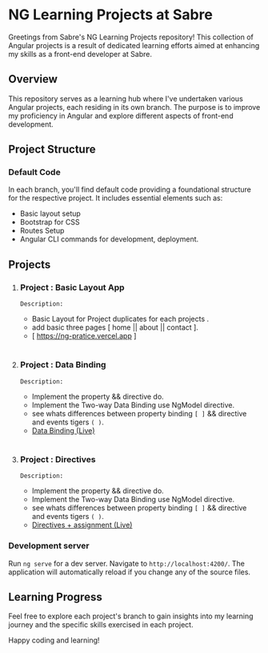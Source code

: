 # NG Learning Projects at Sabre

Greetings from Sabre's NG Learning Projects repository! This collection of Angular projects is a result of dedicated learning efforts aimed at enhancing my skills as a front-end developer at Sabre.

## Overview

This repository serves as a learning hub where I've undertaken various Angular projects, each residing in its own branch. The purpose is to improve my proficiency in Angular and explore different aspects of front-end development.

## Project Structure

### Default Code

In each branch, you'll find default code providing a foundational structure for the respective project. It includes essential elements such as:

- Basic layout setup
- Bootstrap for CSS
- Routes Setup
- Angular CLI commands for development, deployment.



## Projects

1. ### Project : Basic Layout App

   `Description:` 
   - Basic Layout for Project duplicates for each projects .
   - add basic three pages [ home || about || contact ].
   - [ https://ng-pratice.vercel.app ]
#
2. ### Project : Data Binding 

    `Description:` 
   - Implement the property && directive do.
   - Implement the Two-way Data Binding use NgModel directive.
   - see whats differences between property binding `[ ]` && directive and events tigers `( )`.
   - [Data Binding (Live)](https://ng-pratice-git-data-binding-form-frontendprofile.vercel.app/?_vercel_share=tRIps4tApHsotcpyAy3uvrh6fMvmmR0V)

#
3. ### Project : Directives

    `Description:` 
   - Implement the property && directive do.
   - Implement the Two-way Data Binding use NgModel directive.
   - see whats differences between property binding `[ ]` && directive and events tigers `( )`.
   - [Directives + assignment (Live)](https://ng-pratice-git-directives-frontendprofile.vercel.app?_vercel_share=dKUhMG2EAQZ01Gsbr6KWLh7hb9aaiwos)


### Development server

Run `ng serve` for a dev server. Navigate to `http://localhost:4200/`. The application will automatically reload if you change any of the source files.   

## Learning Progress

Feel free to explore each project's branch to gain insights into my learning journey and the specific skills exercised in each project.

Happy coding and learning!
